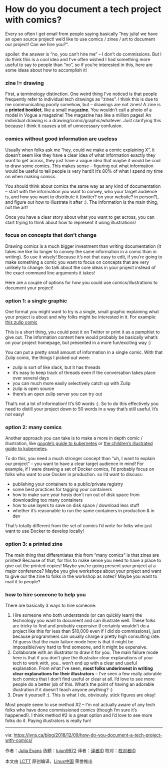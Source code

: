 [#]: collector: (lujun9972)
[#]: translator: ( )
[#]: reviewer: ( )
[#]: publisher: ( )
[#]: url: ( )
[#]: subject: (How do you document a tech project with comics?)
[#]: via: (https://jvns.ca/blog/2018/12/09/how-do-you-document-a-tech-project-with-comics/)
[#]: author: (Julia Evans https://jvns.ca/)

How do you document a tech project with comics?
======

Every so often I get email from people saying basically “hey julia! we have an open source project! we’d like to use comics / zines / art to document our project! Can we hire you?“.

spoiler: the answer is “no, you can’t hire me” – I don’t do commissions. But I do think this is a cool idea and I’ve often wished I had something more useful to say to people than “no”, so if you’re interested in this, here are some ideas about how to accomplish it!

### zine != drawing

First, a terminology distinction. One weird thing I’ve noticed is that people frequently refer to individual tech drawings as “zines”. I think this is due to me communicating poorly somehow, but – drawings are not zines! A zine is a **printed booklet**, like a small maga**zine**. You wouldn’t call a photo of a model in Vogue a magazine! The magazine has like a million pages! An individual drawing is a drawing/comic/graphic/whatever. Just clarifying this because I think it causes a bit of unnecessary confusion.

### comics without good information are useless

Usually when folks ask me “hey, could we make a comic explaining X”, it doesn’t seem like they have a clear idea of what information exactly they want to get across, they just have a vague idea that maybe it would be cool to draw some comics. This makes sense – figuring out what information would be useful to tell people is very hard!! It’s 80% of what I spend my time on when making comics.

You should think about comics the same way as any kind of documentation – start with the information you want to convey, who your target audience is, and how you want to distribute it (twitter? on your website? in person?), and figure out how to illustrate it after :). The information is the main thing, not the art!

Once you have a clear story about what you want to get across, you can start trying to think about how to represent it using illustrations!

### focus on concepts that don’t change

Drawing comics is a much bigger investment than writing documentation (it takes me like 5x longer to convey the same information in a comic than in writing). So use it wisely! Because it’s not that easy to edit, if you’re going to make something a comic you want to focus on concepts that are very unlikely to change. So talk about the core ideas in your project instead of the exact command line arguments it takes!

Here are a couple of options for how you could use comics/illustrations to document your project!

### option 1: a single graphic

One format you might want to try is a single, small graphic explaining what your project is about and why folks might be interested in it. For example: [this zulip comic][1]

This is a short thing, you could post it on Twitter or print it as a pamphlet to give out. The information content here would probably be basically what’s on your project homepage, but presented in a more fun/exciting way :)

You can put a pretty small amount of information in a single comic. With that Zulip comic, the things I picked out were:

  * zulip is sort of like slack, but it has threads
  * it’s easy to keep track of threads even if the conversation takes place over several days
  * you can much more easily selectively catch up with Zulip
  * zulip is open source
  * there’s an open zulip server you can try out



That’s not a lot of information! It’s 50 words :). So to do this effectively you need to distill your project down to 50 words in a way that’s still useful. It’s not easy!

### option 2: many comics

Another approach you can take is to make a more in depth comic / illustration, like [google’s guide to kubernetes][2] or [the children’s illustrated guide to kubernetes][3].

To do this, you need a much stronger concept than “uh, I want to explain our project” – you want to have a clear target audience in mind! For example, if I were drawing a set of Docker comics, I’d probably focus on folks who want to use Docker in production. so I’d want to discuss:

  * publishing your containers to a public/private registry
  * some best practices for tagging your containers
  * how to make sure your hosts don’t run out of disk space from downloading too many containers
  * how to use layers to save on disk space / download less stuff
  * whether it’s reasonable to run the same containers in production &amp; in dev



That’s totally different from the set of comics I’d write for folks who just want to use Docker to develop locally!

### option 3: a printed zine

The main thing that differentiates this from “many comics” is that zines are printed! Because of that, for this to make sense you need to have a place to give out the printed copies! Maybe you’re going present your project at a major conference? Maybe you give workshops about your project and want to give our the zine to folks in the workshop as notes? Maybe you want to mail it to people?

### how to hire someone to help you

There are basically 3 ways to hire someone:

  1. Hire someone who both understands (or can quickly learn) the technology you want to document and can illustrate well. These folks are tricky to find and probably expensive (I certainly wouldn’t do a project like this for less than $10,000 even if I did do commissions), just because programmers can usually charge a pretty high consulting rate. I’d guess that the main failure mode here is that it might be impossible/very hard to find someone, and it might be expensive.
  2. Collaborate with an illustrator to draw it for you. The main failure mode here is that if you don’t give the illustrator clear explanations of your tech to work with, you.. won’t end up with a clear and useful explanation. From what I’ve seen, **most folks underinvest in writing clear explanations for their illustrators** – I’ve seen a few really adorable tech comics that I don’t find useful or clear at all. I’d love to see more people do a better job of this. What’s the point of having an adorable illustration if it doesn’t teach anyone anything? :)
  3. Draw it yourself :). This is what I do, obviously. stick figures are okay!



Most people seem to use method #2 – I’m not actually aware of any tech folks who have done commissioned comics (though I’m sure it’s happened!). I think method #2 is a great option and I’d love to see more folks do it. Paying illustrators is really fun!

--------------------------------------------------------------------------------

via: https://jvns.ca/blog/2018/12/09/how-do-you-document-a-tech-project-with-comics/

作者：[Julia Evans][a]
选题：[lujun9972][b]
译者：[译者ID](https://github.com/译者ID)
校对：[校对者ID](https://github.com/校对者ID)

本文由 [LCTT](https://github.com/LCTT/TranslateProject) 原创编译，[Linux中国](https://linux.cn/) 荣誉推出

[a]: https://jvns.ca/
[b]: https://github.com/lujun9972
[1]: https://twitter.com/b0rk/status/986444234365521920
[2]: https://cloud.google.com/kubernetes-engine/kubernetes-comic/
[3]: https://thenewstack.io/kubernetes-gets-childrens-book/
